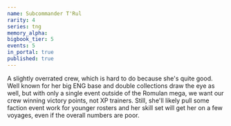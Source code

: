 ```yaml
---
name: Subcommander T'Rul
rarity: 4
series: tng
memory_alpha:
bigbook_tier: 5
events: 5
in_portal: true
published: true
---
```


A slightly overrated crew, which is hard to do because she's quite good. Well known for her big ENG base and double collections draw the eye as well, but with only a single event outside of the Romulan mega, we want our crew winning victory points, not XP trainers. Still, she'll likely pull some faction event work for younger rosters and her skill set will get her on a few voyages, even if the overall numbers are poor.
